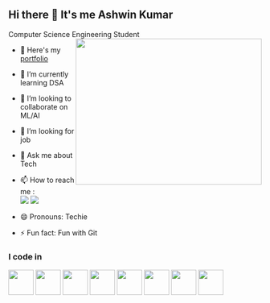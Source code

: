## Hi there 👋 It's me Ashwin Kumar 

Computer Science Engineering Student
<img align="right" width="370" height="290" src="https://encrypted-tbn0.gstatic.com/images?q=tbn:ANd9GcSFS6Ver2KzXK3odEYEJTOxPxpXHE5B1CCjHQ&s" >

- 🔭 Here's my [portfolio](https://portfolio-ashwinkumar.netlify.app/)
  
- 🌱 I’m currently learning DSA
- 👯 I’m looking to collaborate on ML/AI
- 🤔 I’m looking for job
- 💬 Ask me about Tech
- 📫 How to reach me :
<br /> [<img src="https://img.shields.io/badge/Twitter-1DA1F2?style=for-the-badge&logo=twitter&logoColor=white" />](https://x.com/19cs017) [<img src="https://img.shields.io/badge/LinkedIn-0077B5?style=for-the-badge&logo=linkrdin&logoColor=white" />](https://www.linkedin.com/in/aswin-kumar-baskaraselvan/)
  
- 😄 Pronouns: Techie
- ⚡ Fun fact: Fun with Git

### I code in
<img height="50" width="50" src="https://img.icons8.com/color/48/python--v1.png" />  <img height="50" width="50" src="https://img.icons8.com/fluency/48/javascript.png" />  <img height="50" width="50" src="https://img.icons8.com/office/40/react.png" />  <img height="50" width="50" src="https://img.icons8.com/ios-filled/50/django.png" />  <img height="50" width="50" src="https://img.icons8.com/color/50/mysql-logo.png" />
 <img height="50" width="50" src="https://img.icons8.com/color/48/html-5--v1.png" />  <img height="50" width="50" src="https://img.icons8.com/color/50/css3.png" />  <img height="50" width="50" src="https://img.icons8.com/color/48/bootstrap--v2.png" />

 
